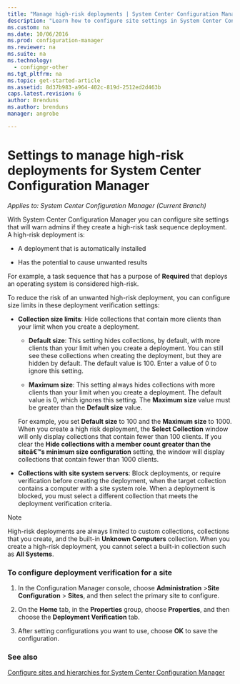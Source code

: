 ```yaml
---
title: "Manage high-risk deployments | System Center Configuration Manager"
description: "Learn how to configure site settings in System Center Configuration Manager to warn admins if they create a high-risk deployment."
ms.custom: na
ms.date: 10/06/2016
ms.prod: configuration-manager
ms.reviewer: na
ms.suite: na
ms.technology:
  - configmgr-other
ms.tgt_pltfrm: na
ms.topic: get-started-article
ms.assetid: 8d37b983-a964-402c-819d-2512ed2d463b
caps.latest.revision: 6
author: Brendunsms.author: brendunsmanager: angrobe

---
```

# Settings to manage high-risk deployments for System Center Configuration Manager*Applies to: System Center Configuration Manager (Current Branch)*

With System Center Configuration Manager you can configure site settings that will warn admins if they create a high-risk task sequence deployment. A high-risk deployment is:  

-   A deployment that is automatically installed  

-   Has the potential to cause unwanted results  

 For example, a task sequence that has a purpose of **Required** that deploys an operating system is considered high-risk.  

 To reduce the risk of an unwanted high-risk deployment, you can configure size limits in these deployment verification settings:  

-   **Collection size limits**: Hide collections that contain more clients than your limit when you create a deployment.  

    -   **Default size**: This setting hides collections, by default, with more clients than your limit when you create a deployment. You can still see these collections when creating the deployment, but they are hidden by default. The default value is 100. Enter a value of 0 to ignore this setting.  

    -   **Maximum size**: This setting always hides collections with more clients than your limit when you create a deployment. The default value is 0, which ignores this setting. The **Maximum size** value must be greater than the **Default size** value.  

     For example, you set **Default size** to 100 and the **Maximum size** to 1000. When you create a high risk deployment, the **Select Collection** window will only display collections that contain fewer than 100 clients. If you clear the **Hide collections with a member count greater than the siteâ€™s minimum size configuration** setting, the window will display collections that contain fewer than 1000 clients.  

-   **Collections with site system servers**: Block deployments, or require verification before creating the deployment, when the target collection contains a computer with a site system role. When a deployment is blocked, you must select a different collection that meets the deployment verification criteria.  

> [!NOTE]  
>  High-risk deployments are always limited to custom collections, collections that you create, and the built-in **Unknown Computers** collection. When you create a high-risk deployment, you cannot select a built-in collection such as **All Systems**.  

### To configure deployment verification for a site  

1.  In the Configuration Manager console, choose **Administration** >**Site Configuration** > **Sites**, and then select the primary site to configure.  

2.  On the **Home** tab, in the **Properties** group, choose **Properties**, and then choose the **Deployment Verification** tab.  

3.  After setting configurations you want to use, choose  **OK**  to save the configuration.  

### See also  
 [Configure sites and hierarchies for System Center Configuration Manager](../../core/servers/deploy/configure/configure-sites-and-hierarchies.md)
